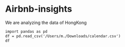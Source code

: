 # Airbnb-insights
We are analyzing the data of HongKong
```diff
import pandas as pd
df = pd.read_csv('/Users/m./Downloads/calendar.csv')
df
```
